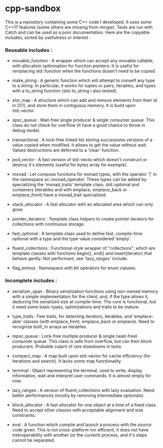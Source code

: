 
# cpp-sandbox

This is a repository containing some C++ code I developed.
It uses some C++17 features (some others are missing from mingw).
Tests are run with Catch and can be used as a poor documentation.
Here are the copyable includes, sorted by usefulness or interest :

### Reusable includes :

 - movable_function : A wrapper which can accept any movable callable, with allocation optimisation for function pointers. It is useful for remplacing std::function when the functions dosen't need to be copied.

 - make_string : A generic function which will attempt to conveft any type to a string. In particular, it works for tuples or pairs, iterables, and types with a to_string function (std::to_string i also tested).

 - slot_map : A structure which can add and remove elements from their id in O(1), and store them in contiguous memory. It is build upon std::vector.
 
 - spsc_queue : Wait-free single producer & single consumer queue. This class do not check for overflow (it have a good chance to throw in debug mode).

 - transactional : A lock-free linked list storing successives versions of a value copied when modified. It allows to get the value without wait. Values destructions are deferred to a 'clear' function.
      
 - pod_vector : A fast version of std::vecto which doesn't construct or destroy it's elements (useful for bytes array for exemple).

 - monad : Let compose functions for monad types, with the operator '|' in the namespace sc::monad_operator. These types can be added by specializing the 'monad_traits' template class. std::optional and containers (iterables and with emplace, emplace_back or emplace_front) have a monad_trait specialized.

 - stack_allocator : A fast allocator with an allocated area which can only grow.

 - pointer_iterators : Template class helpers to create pointer iterators for collections with continuous storage.
          
 - fast_optional : A template class used to define fast, compile-time optional with a type and the type value considered 'empty'.

 - fluent_collections : Functional-style wrapper of "collections", which are template classes with functions begin(), end() and insert(iterator) that behave gently. Not performant, see 'lazy_ranges' include.

 - flag_enmus : Namespace with bit operators for enum classes.

### Incomplete includes :

 - serializer_span : Binary serialization functions using non-owned memory with a simple implementation for the client, and, if the type allows it, deducing the serialized size at compile-time. The core is functional, but it need some basic types, optimizations and traits to be mature.

 - type_traits : Few traits, for detecting iterators, iterables, and 'emplace-able' classes (with emplace_front, emplace_back or emplace). Need to recognize built_in arrays as iterables.

 - mpsc_queue : Lock-free multiple producer & single (wait-free) consumer queue. This class is safe from overflow, but can then block producers. Probable culprit of rare slowdowns in tests.

 - compact_map : A map built upon std::vector for cache efficiency (for iterations and search). It lacks some map functionality.

 - terminal : Object representing the terminal, used to write, display information, wait and interpret user commands. It is almost empty for now.

 - lazy_ranges : A version of fluent_collections with lazy evaluation. Need better performances (mostly by removing intermediate optionals).

 - block_allocator : A fast allocator for one object at a time of a fixed class. Need to accept other classes with acceptable alignment and size constraints.

 - eval : A function which compile and launch a process with the source code given. This is not cross-platform nor efficient, it does not have interoperability with another (or the current) process, and it's steps cannot be separated.
